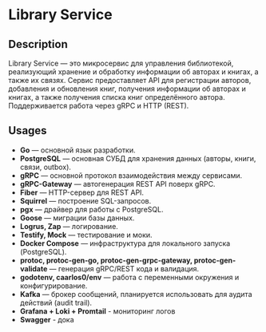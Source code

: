 # Library Service

## Description

Library Service — это микросервис для управления библиотекой, реализующий хранение и обработку информации об авторах и книгах, а также их связях. Сервис предоставляет API для регистрации авторов, добавления и обновления книг, получения информации об авторах и книгах, а также получения списка книг определённого автора. Поддерживается работа через gRPC и HTTP (REST).

## Usages

- **Go** — основной язык разработки.
- **PostgreSQL** — основная СУБД для хранения данных (авторы, книги, связи, outbox).
- **gRPC** — основной протокол взаимодействия между сервисами.
- **gRPC-Gateway** — автогенерация REST API поверх gRPC.
- **Fiber** — HTTP-сервер для REST API.
- **Squirrel** — построение SQL-запросов.
- **pgx** — драйвер для работы с PostgreSQL.
- **Goose** — миграции базы данных.
- **Logrus, Zap** — логирование.
- **Testify, Mock** — тестирование и моки.
- **Docker Compose** — инфраструктура для локального запуска (PostgreSQL).
- **protoc, protoc-gen-go, protoc-gen-grpc-gateway, protoc-gen-validate** — генерация gRPC/REST кода и валидация.
- **godotenv, caarlos0/env** — работа с переменными окружения и конфигурирование.
- **Kafka** — брокер сообщений, планируется использовать для аудита действий (audit trail).
- **Grafana + Loki + Promtail** - мониторинг логов
- **Swagger** - дока
